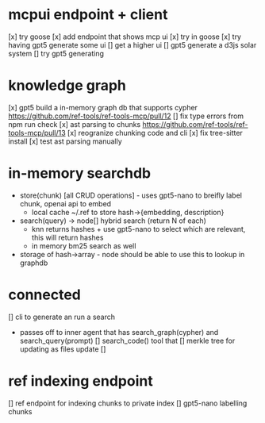 # mcpui endpoint + client
[x] try goose 
[x] add endpoint that shows mcp ui
  [x] try in goose
[x] try having gpt5 generate some ui
[] get a higher ui
[] gpt5 generate a d3js solar system
[] try gpt5 generating

# knowledge graph
[x] gpt5 build a in-memory graph db that supports cypher https://github.com/ref-tools/ref-tools-mcp/pull/12
  [] fix type errors from npm run check
[x] ast parsing to chunks https://github.com/ref-tools/ref-tools-mcp/pull/13
  [x] reogranize chunking code and cli 
  [x] fix tree-sitter install
  [x] test ast parsing manually

# in-memory searchdb
- store(chunk) [all CRUD operations] - uses gpt5-nano to breifly label chunk, openai api to embed
  - local cache ~/.ref to store hash->{embedding, description}
- search(query) -> node[] 
  hybrid search (return N of each)
  - knn returns hashes + use gpt5-nano to select which are relevant, this will return hashes
  - in memory bm25 search as well
- storage of hash->array<node> - node should be able to use this to lookup in graphdb

# connected 
[] cli to generate an run a search
  - passes off to inner agent that has search_graph(cypher) and search_query(prompt)
[] search_code() tool that
[] merkle tree for updating as files update
[] 

# ref indexing endpoint
[] ref endpoint for indexing chunks to private index
[] gpt5-nano labelling chunks 

